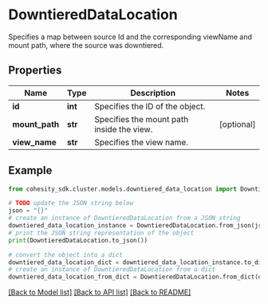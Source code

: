 # DowntieredDataLocation

Specifies a map between source Id and the corresponding viewName and mount path, where the source was downtiered.

## Properties

Name | Type | Description | Notes
------------ | ------------- | ------------- | -------------
**id** | **int** | Specifies the ID of the object. | 
**mount_path** | **str** | Specifies the mount path inside the view. | [optional] 
**view_name** | **str** | Specifies the view name. | 

## Example

```python
from cohesity_sdk.cluster.models.downtiered_data_location import DowntieredDataLocation

# TODO update the JSON string below
json = "{}"
# create an instance of DowntieredDataLocation from a JSON string
downtiered_data_location_instance = DowntieredDataLocation.from_json(json)
# print the JSON string representation of the object
print(DowntieredDataLocation.to_json())

# convert the object into a dict
downtiered_data_location_dict = downtiered_data_location_instance.to_dict()
# create an instance of DowntieredDataLocation from a dict
downtiered_data_location_from_dict = DowntieredDataLocation.from_dict(downtiered_data_location_dict)
```
[[Back to Model list]](../README.md#documentation-for-models) [[Back to API list]](../README.md#documentation-for-api-endpoints) [[Back to README]](../README.md)


